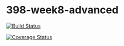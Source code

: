 # 398-week8-advanced

[![Build Status](https://travis-ci.org/eguldan/398-week8-advanced.svg?branch=master)](https://travis-ci.org/eguldan/398-week8-advanced)

[![Coverage Status](https://coveralls.io/repos/github/eguldan/398-week8-advanced/badge.svg?branch=master)](https://coveralls.io/github/eguldan/398-week8-advanced?branch=master)

